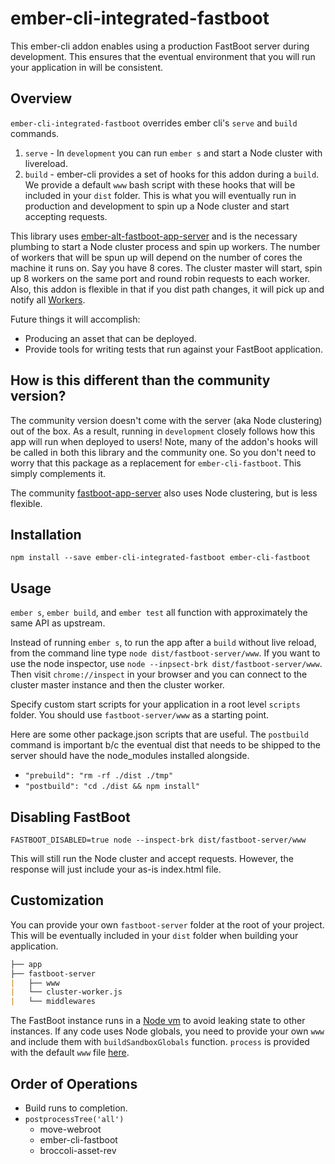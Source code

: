 # ember-cli-integrated-fastboot

This ember-cli addon enables using a production FastBoot server during development. This ensures that the eventual environment that you will run your application in will be consistent.

## Overview

`ember-cli-integrated-fastboot` overrides ember cli's `serve` and `build` commands.

1. `serve` - In `development` you can run `ember s` and start a Node cluster with livereload.
2. `build` - ember-cli provides a set of hooks for this addon during a `build`.  We provide a default `www` bash script with these hooks that will be included in your `dist` folder. This is what you will eventually run in production and development to spin up a Node cluster and start accepting requests.

This library uses [ember-alt-fastboot-app-server](https://github.com/snewcomer/ember-alt-fastboot-app-server) and is the necessary plumbing to start a Node cluster process and spin up workers.  The number of workers that will be spun up will depend on the number of cores the machine it runs on.  Say you have 8 cores.  The cluster master will start, spin up 8 workers on the same port and round robin requests to each worker.  Also, this addon is flexible in that if you dist path changes, it will pick up and notify all [Workers](https://nodejs.org/api/worker_threads.html).

Future things it will accomplish:
- Producing an asset that can be deployed.
- Provide tools for writing tests that run against your FastBoot application.

## How is this different than the community version?

The community version doesn't come with the server (aka Node clustering) out of the box. As a result, running in `development` closely follows how this app will run when deployed to users!  Note, many of the addon's hooks will be called in both this library and the community one.  So you don't need to worry that this package as a replacement for `ember-cli-fastboot`.  This simply complements it.

The community [fastboot-app-server](https://github.com/ember-fastboot/fastboot-app-server) also uses Node clustering, but is less flexible.

## Installation

```
npm install --save ember-cli-integrated-fastboot ember-cli-fastboot
```

## Usage

`ember s`, `ember build`, and `ember test` all function with approximately the same API as upstream.

Instead of running `ember s`, to run the app after a `build` without live reload, from the command line type `node dist/fastboot-server/www`.  If you want to use the node inspector, use `node --inpsect-brk dist/fastboot-server/www`.  Then visit `chrome://inspect` in your browser and you can connect to the cluster master instance and then the cluster worker.

Specify custom start scripts for your application in a root level `scripts` folder. You should use `fastboot-server/www` as a starting point.

Here are some other package.json scripts that are useful.  The `postbuild` command is important b/c the eventual dist that needs to be shipped to the server should have the node_modules installed alongside.

- `"prebuild": "rm -rf ./dist ./tmp"`
- `"postbuild": "cd ./dist && npm install"`

## Disabling FastBoot

`FASTBOOT_DISABLED=true node --inspect-brk dist/fastboot-server/www`

This will still run the Node cluster and accept requests.  However, the response will just include your as-is index.html file.

## Customization

You can provide your own `fastboot-server` folder at the root of your project.  This will be eventually included in your `dist` folder when building your application.

```md
├── app
├── fastboot-server
|   ├── www
|   └── cluster-worker.js
|   └── middlewares
```

 The FastBoot instance runs in a [Node vm](https://nodejs.org/api/vm.html) to avoid leaking state to other instances. If any code uses Node globals, you need to provide your own `www` and include them with `buildSandboxGlobals` function. `process` is provided with the default `www` file [here](https://github.com/snewcomer/ember-cli-integrated-fastboot/tree/main/fastboot-server).


## Order of Operations

- Build runs to completion.
- `postprocessTree('all')`
  - move-webroot
  - ember-cli-fastboot
  - broccoli-asset-rev
